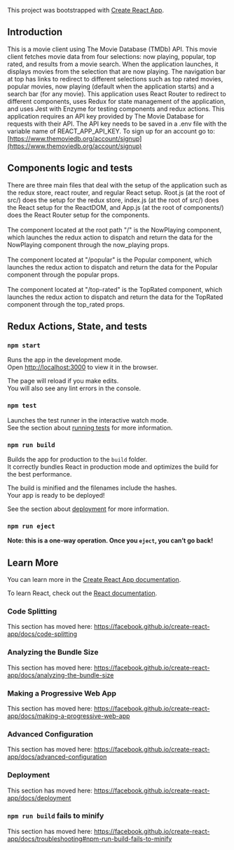 This project was bootstrapped with [Create React App](https://github.com/facebook/create-react-app).

## Introduction

This is a movie client using The Movie Database (TMDb) API. This movie client fetches movie data from four selections: now playing, popular, top rated, and results from a movie search. When the application launches, it displays movies from the selection that are now playing. The navigation bar at top has links to redirect to different selections such as top rated movies, popular movies, now playing (default when the application starts) and a search bar (for any movie). This application uses React Router to redirect to different components, uses Redux for state management of the application, and uses Jest with Enzyme for testing components and redux actions. This application requires an API key provided by The Movie Database for requests with their API. The API key needs to be saved in a .env file with the variable name of REACT_APP_API_KEY. To sign up for an account go to: [https://www.themoviedb.org/account/signup](https://www.themoviedb.org/account/signup)

## Components logic and tests

There are three main files that deal with the setup of the application such as the redux store, react router, and regular React setup. Root.js (at the root of src/) does the setup for the redux store, index.js (at the root of src/) does the React setup for the ReactDOM, and App.js (at the root of components/) does the React Router setup for the components.
<br>
<br>
The component located at the root path "/" is the NowPlaying component, which launches the redux action to dispatch and return the data for the NowPlaying component through the now_playing props.
<br>
<br>
The component located at "/popular" is the Popular component, which launches the redux action to dispatch and return the data for the Popular component through the popular props.
<br>
<br>
The component located at "/top-rated" is the TopRated component, which launches the redux action to dispatch and return the data for the TopRated component through the top_rated props.
<br>

## Redux Actions, State, and tests

### `npm start`

Runs the app in the development mode.<br>
Open [http://localhost:3000](http://localhost:3000) to view it in the browser.

The page will reload if you make edits.<br>
You will also see any lint errors in the console.

### `npm test`

Launches the test runner in the interactive watch mode.<br>
See the section about [running tests](https://facebook.github.io/create-react-app/docs/running-tests) for more information.

### `npm run build`

Builds the app for production to the `build` folder.<br>
It correctly bundles React in production mode and optimizes the build for the best performance.

The build is minified and the filenames include the hashes.<br>
Your app is ready to be deployed!

See the section about [deployment](https://facebook.github.io/create-react-app/docs/deployment) for more information.

### `npm run eject`

**Note: this is a one-way operation. Once you `eject`, you can’t go back!**

## Learn More

You can learn more in the [Create React App documentation](https://facebook.github.io/create-react-app/docs/getting-started).

To learn React, check out the [React documentation](https://reactjs.org/).

### Code Splitting

This section has moved here: https://facebook.github.io/create-react-app/docs/code-splitting

### Analyzing the Bundle Size

This section has moved here: https://facebook.github.io/create-react-app/docs/analyzing-the-bundle-size

### Making a Progressive Web App

This section has moved here: https://facebook.github.io/create-react-app/docs/making-a-progressive-web-app

### Advanced Configuration

This section has moved here: https://facebook.github.io/create-react-app/docs/advanced-configuration

### Deployment

This section has moved here: https://facebook.github.io/create-react-app/docs/deployment

### `npm run build` fails to minify

This section has moved here: https://facebook.github.io/create-react-app/docs/troubleshooting#npm-run-build-fails-to-minify
